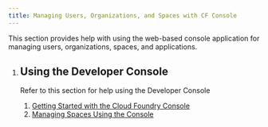 ```yaml
---
title: Managing Users, Organizations, and Spaces with CF Console
---
```


This section provides help with using the web-based console application for managing users, organizations, spaces, and applications.

<ol class="class-list">
	<li>
	      <h2>Using the Developer Console</h2>
	      <span></span>
	    <p class="description">
	      Refer to this section for help using the Developer Console
	    </p>
		<ol class="lesson-list">
	     <li>
	        <a href="pcf_console.html">
	        Getting Started with the Cloud Foundry Console
	        </a>
	     </li>
		<li>
	        <a href="manage_spaces.html">
	        Managing Spaces Using the Console
	        </a>
	     </li>
	  </ol>
	  </li>
</ol>

